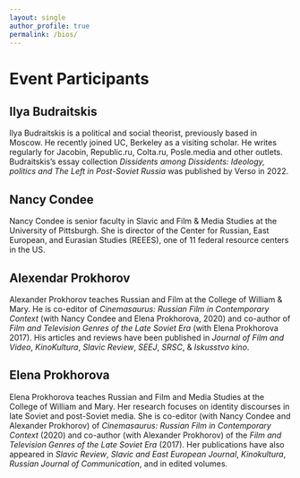 ```yaml
---
layout: single
author_profile: true
permalink: /bios/
---
```

# Event Participants

## Ilya Budraitskis 
llya Budraitskis is a political and social theorist, previously based in Moscow. He recently joined UC, Berkeley as a visiting scholar. He writes regularly for Jacobin, Republic.ru, Colta.ru, Posle.media and other outlets. Budraitskis’s essay collection *Dissidents among Dissidents: Ideology, politics and The Left in Post-Soviet Russia* was published by Verso in 2022.

## Nancy Condee
Nancy Condee is senior faculty in Slavic and Film & Media Studies at the University of Pittsburgh. She is director of the Center for Russian, East European, and Eurasian Studies (REEES), one of 11 federal resource centers in the US.

## Alexendar Prokhorov
Alexander Prokhorov teaches Russian and Film at the College of William & Mary. He is co-editor of *Cinemasaurus: Russian Film in Contemporary Context* (with Nancy Condee and Elena Prokhorova, 2020) and co-author of *Film and Television Genres of the Late Soviet Era* (with Elena Prokhorova 2017). His articles and reviews have been published in *Journal of Film and Video*, *KinoKultura*, *Slavic Review*, *SEEJ*, *SRSC*, & *Iskusstvo kino*.

## Elena Prokhorova
Elena Prokhorova teaches Russian and Film and Media Studies at the College of William and Mary. Her research focuses on identity discourses in late Soviet and post-Soviet media. She is co-editor (with Nancy Condee and Alexander Prokhorov) of *Cinemasaurus: Russian Film in Contemporary Context* (2020) and co-author (with Alexander Prokhorov) of the *Film and Television Genres of the Late Soviet Era* (2017). Her publications have also appeared in *Slavic Review*, *Slavic and East European Journal*, *Kinokultura*, *Russian Journal of Communication*, and in edited volumes.
